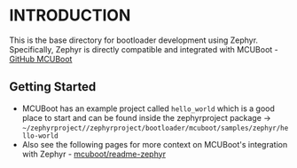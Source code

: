 # INTRODUCTION
This is the base directory for bootloader development using Zephyr. Specifically, Zephyr is directly compatible and integrated with MCUBoot - [GitHub MCUBoot](https://github.com/mcu-tools/mcuboot/tree/main)


## Getting Started

- MCUBoot has an example project called `hello_world` which is a good place to start and can be found inside the zephyrproject package -> `~/zephyrproject//zephyrproject/bootloader/mcuboot/samples/zephyr/hello-world`  
- Also see the following pages for more context on MCUBoot's integration with Zephyr - [mcuboot/readme-zephyr](https://docs.mcuboot.com/readme-zephyr)
